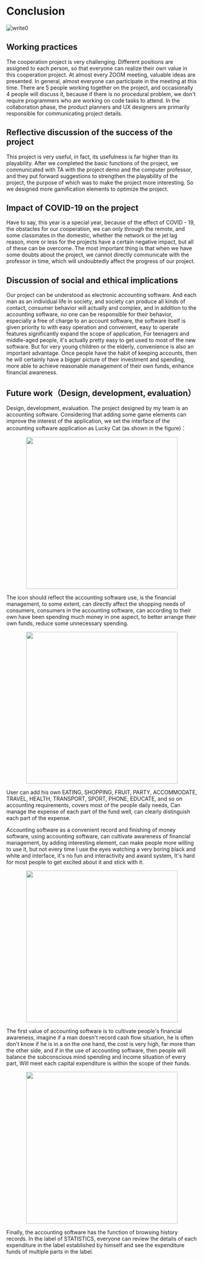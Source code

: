 
# Conclusion #

![write0](https://github.com/bristolcs828/Project-Account/blob/main/report/Conclusion/write0.jpeg)

## Working practices ##

The cooperation project is very challenging. Different positions are assigned to each person, so that everyone can realize their own value in this cooperation project. At almost every ZOOM meeting, valuable ideas are presented. In general, almost everyone can participate in the meeting at this time. There are 5 people working together on the project, and occasionally 4 people will discuss it, because if there is no procedural problem, we don't require programmers who are working on code tasks to attend. In the collaboration phase, the product planners and UX designers are primarily responsible for communicating project details.

## Reflective discussion of the success of the project

This project is very useful, in fact, its usefulness is far higher than its playability. After we completed the basic functions of the project, we communicated with TA with the project demo and the computer professor, and they put forward suggestions to strengthen the playability of the project, the purpose of which was to make the project more interesting. So we designed more gamification elements to optimize the project.

## Impact of COVID-19 on the project

Have to say, this year is a special year, because of the effect of COVID - 19, the obstacles for our cooperation, we can only through the remote, and some classmates in the domestic, whether the network or the jet lag reason, more or less for the projects have a certain negative impact, but all of these can be overcome. The most important thing is that when we have some doubts about the project, we cannot directly communicate with the professor in time, which will undoubtedly affect the progress of our project.

## Discussion of social and ethical implications

Our project can be understood as electronic accounting software. And each man as an individual life in society, and society can produce all kinds of contact, consumer behavior will actually and complex, and in addition to the accounting software, no one can be responsible for their behavior, especially a free of charge to an account software, the software itself is given priority to with easy operation and convenient, easy to operate features significantly expand the scope of application, For teenagers and middle-aged people, it's actually pretty easy to get used to most of the new software. But for very young children or the elderly, convenience is also an important advantage. Once people have the habit of keeping accounts, then he will certainly have a bigger picture of their investment and spending, more able to achieve reasonable management of their own funds, enhance financial awareness.

## Future work（Design, development, evaluation） ## 

Design, development, evaluation. The project designed by my team is an accounting software. Considering that adding some game elements can improve the interest of the application, we set the interface of the accounting software application as Lucky Cat (as shown in the figure)：

<p align="center">
 <img src="https://github.com/bristolcs828/Project-Account/blob/main/report/Conclusion/money%20cat.png" width="400">
</p>

The icon should reflect the accounting software use, is the financial management, to some extent, can directly affect the shopping needs of consumers, consumers in the accounting software, can according to their own have been spending much money in one aspect, to better arrange their own funds, reduce some unnecessary spending.

<p align="center">
 <img src="https://github.com/bristolcs828/Project-Account/blob/main/report/Conclusion/money%20cat%20inner.png" width="400">
</p>

User can add his own EATING, SHOPPING, FRUIT, PARTY, ACCOMMODATE, TRAVEL, HEALTH, TRANSPORT, SPORT, PHONE, EDUCATE, and so on accounting requirements, covers most of the people daily needs, Can manage the expense of each part of the fund well, can clearly distinguish each part of the expense.

Accounting software as a convenient record and finishing of money software, using accounting software, can cultivate awareness of financial management, by adding interesting element, can make people more willing to use it, but not every time I use the eyes watching a very boring black and white and interface, it's no fun and interactivity and award system, It's hard for most people to get excited about it and stick with it.

<p align="center">
 <img src="https://github.com/bristolcs828/Project-Account/blob/main/report/Conclusion/money%20cat%20inner%201.png" width="400">
</p>

The first value of accounting software is to cultivate people's financial awareness, imagine if a man doesn't record cash flow situation, he is often don't know if he is in a on the one hand, the cost is very high, far more than the other side, and if in the use of accounting software, then people will balance the subconscious mind spending and income situation of every part, Will meet each capital expenditure is within the scope of their funds.

<p align="center">
 <img src="https://github.com/bristolcs828/Project-Account/blob/main/report/Conclusion/money%20cat%20inner%202.png" width="400">
</p>

Finally, the accounting software has the function of browsing history records. In the label of STATISTICS, everyone can review the details of each expenditure in the label established by himself and see the expenditure funds of multiple parts in the label.






